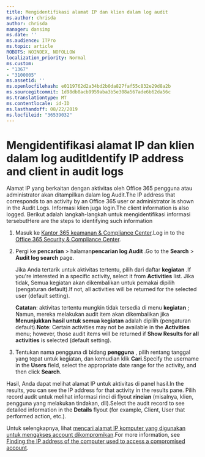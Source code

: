 ```yaml
---
title: Mengidentifikasi alamat IP dan klien dalam log audit
ms.author: chrisda
author: chrisda
manager: dansimp
ms.date: ''
ms.audience: ITPro
ms.topic: article
ROBOTS: NOINDEX, NOFOLLOW
localization_priority: Normal
ms.custom:
- "1367"
- "3100005"
ms.assetid: ''
ms.openlocfilehash: e0119762d2a34bd2b0da827faf55c832e29d8a2b
ms.sourcegitcommit: 1d98db8acb9959aba3b5e308a567ade6b62da56c
ms.translationtype: MT
ms.contentlocale: id-ID
ms.lasthandoff: 08/22/2019
ms.locfileid: "36539032"
---
```

# <a name="identify-ip-address-and-client-in-audit-logs"></a><span data-ttu-id="c0b30-102">Mengidentifikasi alamat IP dan klien dalam log audit</span><span class="sxs-lookup"><span data-stu-id="c0b30-102">Identify IP address and client in audit logs</span></span>

<span data-ttu-id="c0b30-103">Alamat IP yang berkaitan dengan aktivitas oleh Office 365 pengguna atau administrator akan ditampilkan dalam log Audit.</span><span class="sxs-lookup"><span data-stu-id="c0b30-103">The IP address that corresponds to an activity by an Office 365 user or administrator is shown in the Audit Logs.</span></span> <span data-ttu-id="c0b30-104">Informasi klien juga login.</span><span class="sxs-lookup"><span data-stu-id="c0b30-104">The client information is also logged.</span></span> <span data-ttu-id="c0b30-105">Berikut adalah langkah-langkah untuk mengidentifikasi informasi tersebut</span><span class="sxs-lookup"><span data-stu-id="c0b30-105">Here are the steps to identifying such information</span></span>

1. <span data-ttu-id="c0b30-106">Masuk ke [Kantor 365 keamanan & Compliance Center](https://protection.office.com/).</span><span class="sxs-lookup"><span data-stu-id="c0b30-106">Log in to the [Office 365 Security & Compliance Center](https://protection.office.com/).</span></span>

2. <span data-ttu-id="c0b30-107">Pergi ke **pencarian** > halaman**pencarian log Audit** .</span><span class="sxs-lookup"><span data-stu-id="c0b30-107">Go to the **Search** > **Audit log search** page.</span></span>

   <span data-ttu-id="c0b30-108">Jika Anda tertarik untuk aktivitas tertentu, pilih dari daftar **kegiatan** .</span><span class="sxs-lookup"><span data-stu-id="c0b30-108">If you're interested in a specific activity, select it from **Activities** list.</span></span> <span data-ttu-id="c0b30-109">Jika tidak, Semua kegiatan akan dikembalikan untuk pemakai dipilih (pengaturan default).</span><span class="sxs-lookup"><span data-stu-id="c0b30-109">If not, all activities will be returned for the selected user (default setting).</span></span>

   <span data-ttu-id="c0b30-110">**Catatan**: aktivitas tertentu mungkin tidak tersedia di menu **kegiatan** ; Namun, mereka melakukan audit item akan dikembalikan jika **Menunjukkan hasil untuk semua kegiatan** adalah dipilih (pengaturan default).</span><span class="sxs-lookup"><span data-stu-id="c0b30-110">**Note**: Certain activities may not be available in the **Activities** menu; however, those audit items will be returned if **Show Results for all activities** is selected (default setting).</span></span>

3. <span data-ttu-id="c0b30-111">Tentukan nama pengguna di bidang **pengguna** , pilih rentang tanggal yang tepat untuk kegiatan, dan kemudian klik **Cari**.</span><span class="sxs-lookup"><span data-stu-id="c0b30-111">Specify the username in the **Users** field, select the appropriate date range for the activity, and then click **Search**.</span></span>

<span data-ttu-id="c0b30-112">Hasil, Anda dapat melihat alamat IP untuk aktivitas di panel hasil.</span><span class="sxs-lookup"><span data-stu-id="c0b30-112">In the results, you can see the IP address for that activity in the results pane.</span></span> <span data-ttu-id="c0b30-113">Pilih record audit untuk melihat informasi rinci di flyout **rincian** (misalnya, klien, pengguna yang melakukan tindakan, dll).</span><span class="sxs-lookup"><span data-stu-id="c0b30-113">Select the audit record to see detailed information in the **Details** flyout (for example, Client, User that performed action, etc.).</span></span>

<span data-ttu-id="c0b30-114">Untuk selengkapnya, lihat [mencari alamat IP komputer yang digunakan untuk mengakses account dikompromikan](https://docs.microsoft.com/office365/securitycompliance/auditing-troubleshooting-scenarios#finding-the-ip-address-of-the-computer-used-to-access-a-compromised-account).</span><span class="sxs-lookup"><span data-stu-id="c0b30-114">For more information, see [Finding the IP address of the computer used to access a compromised account](https://docs.microsoft.com/office365/securitycompliance/auditing-troubleshooting-scenarios#finding-the-ip-address-of-the-computer-used-to-access-a-compromised-account).</span></span>
